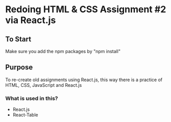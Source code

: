 # Redoing HTML & CSS Assignment #2 via React.js

## To Start
Make sure you add the npm packages by "npm install"

## Purpose
To re-create old assignments using React.js, this way there is a practice of HTML, CSS, JavaScript and React.js

### What is used in this?
- React.js
- React-Table